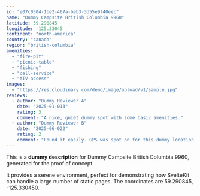 ```yaml
---
id: "e07c0504-1be2-467a-beb3-3d55e9f40eec"
name: "Dummy Campsite British Columbia 9960"
latitude: 59.290845
longitude: -125.33045
continent: "north-america"
country: "canada"
region: "british-columbia"
amenities:
  - "fire-pit"
  - "picnic-table"
  - "fishing"
  - "cell-service"
  - "ATV-access"
images:
  - "https://res.cloudinary.com/demo/image/upload/v1/sample.jpg"
reviews:
  - author: "Dummy Reviewer A"
    date: "2025-01-013"
    rating: 3
    comment: "A nice, quiet dummy spot with some basic amenities."
  - author: "Dummy Reviewer B"
    date: "2025-06-022"
    rating: 2
    comment: "Found it easily. GPS was spot on for this dummy location."
---
```


This is a **dummy description** for Dummy Campsite British Columbia 9960, generated for the proof of concept.

It provides a serene environment, perfect for demonstrating how SvelteKit can handle a large number of static pages. The coordinates are 59.290845, -125.330450.
